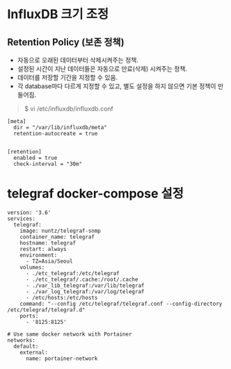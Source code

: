 # InfluxDB 크기 조정

## Retention Policy (보존 정책)
- 자동으로 오래된 데이터부터 삭제시켜주는 정책.
- 설정된 시간이 지난 데이터들은 자동으로 만료(삭제) 시켜주는 정책.
- 데이터를 저장할 기간을 지정할 수 있음.
- 각 database마다 다르게 지정할 수 있고, 별도 설정을 하지 않으면 기본 정책이 만들어짐.

> $ vi /etc/influxdb/influxdb.conf
```
[meta]
  dir = "/var/lib/influxdb/meta"
  retention-autocreate = true


[retention]
  enabled = true
  check-interval = "30m"
```

# telegraf docker-compose 설정

```
version: '3.6'
services:
  telegraf:
    image: nuntz/telegraf-snmp
    container_name: telegraf
    hostname: telegraf
    restart: always
    environment:
      - TZ=Asia/Seoul
    volumes:
      - ./etc_telegraf:/etc/telegraf
      - ./etc_telegraf/.cache:/root/.cache
      - ./var_lib_telegraf:/var/lib/telegraf
      - ./var_log_telegraf:/var/log/telegraf
      - /etc/hosts:/etc/hosts
    command: "--config /etc/telegraf/telegraf.conf --config-directory /etc/telegraf/telegraf.d"
    ports:
      - '8125:8125'

# Use same docker network with Portainer
networks:
  default:
    external:
      name: portainer-network
```


